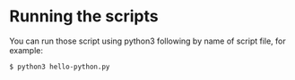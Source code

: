 # Running the scripts

You can run those script using python3 following by name of script file, for example:

```
$ python3 hello-python.py
```
